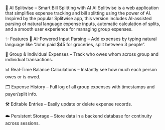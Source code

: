 💸 AI Splitwise – Smart Bill Splitting with AI
AI Splitwise is a web application that simplifies expense tracking and bill splitting using the power of AI. Inspired by the popular Splitwise app, this version includes AI-assisted parsing of natural language expense inputs, automatic calculation of splits, and a smooth user experience for managing group expenses.

✨ Features
🧠 AI-Powered Input Parsing – Add expenses by typing natural language like “John paid $45 for groceries, split between 3 people”.

👥 Group & Individual Expenses – Track who owes whom across group and individual transactions.

📊 Real-Time Balance Calculations – Instantly see how much each person owes or is owed.

🗂️ Expense History – Full log of all group expenses with timestamps and payer/split info.

🛠️ Editable Entries – Easily update or delete expense records.

☁️ Persistent Storage – Store data in a backend database for continuity across sessions.


